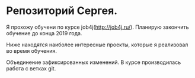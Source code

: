 ﻿# Репозиторий Сергея.

Я прохожу обучени по курсе job4j(http://job4j.ru/). Планирую закончить обучение до конца 2019 года.

Ниже находятся наиболее интересные проекты, которые я реализовал во время обучения.

Объединение зафиксированных изменений.
В курсе производилась работа с ветках git.